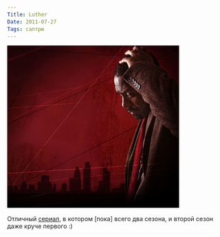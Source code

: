 ```yaml
---
Title: Luther
Date: 2011-07-27
Tags: саптрю
---
```


![luther.jpg](images/luther.jpg)

Отличный [сериал](http://en.wikipedia.org/wiki/Luther_(TV_series)), в котором [пока] всего два сезона, и второй сезон даже круче первого :)